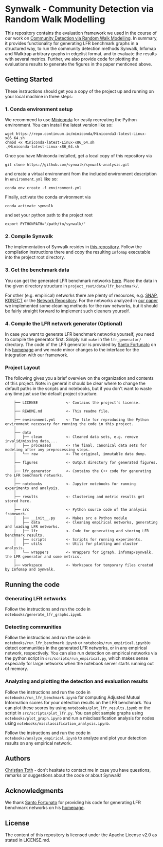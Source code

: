 # Synwalk - Community Detection via Random Walk Modelling

This repository contains the evaluation framework we used in the course of our work on [Community Detection via Random Walk Modelling](http://arxiv.org/abs/2101.08623). In summary, it provides functionality for generating LFR benchmark graphs in a structured way, to run the community detection methods Synwalk, Infomap and Walktrap arbitrary graphs in edgelist format, and to evaluate the results with several metrics. Further, we also provide code for plotting the evaluations results to generate the figures in the paper mentioned above.


## Getting Started

These instructions should get you a copy of the project up and running on
your local machine in three steps:


### 1. Conda environment setup

We recommend to use [Miniconda](https://docs.conda.io/en/latest/miniconda.html) for easily recreating the Python environment. You can install the latest version like so:

```
wget https://repo.continuum.io/miniconda/Miniconda3-latest-Linux-x86_64.sh
chmod +x Miniconda-latest-Linux-x86_64.sh
./Miniconda-latest-Linux-x86_64.sh
```
Once you have Miniconda installed, get a local copy of this repository via

```
git clone https://github.com/synwalk/synwalk-analysis.git
```

and create a virtual environment from the included environment description in `environment.yml` like so:
```
conda env create -f environment.yml
```
Finally, activate the conda environment via 
```
conda activate synwalk
```
and set your python path to the project root
```
export PYTHONPATH="/path/to/synwalk/"
```

### 2. Compile Synwalk
The implementation of Synwalk resides in [this repository](https://github.com/synwalk/synwalk). Follow the compilation instructions there and copy the resulting `Infomap` executable into the project root directory.

### 3. Get the benchmark data

You can get the generated LFR benchmark networks [here](https://doi.org/10.5281/zenodo.4450167). Place the data in the given directory structure in `project_root/data/lfr_benchmark/`.

For other (e.g. empirical) networks there are plenty of resources, e.g. [SNAP](https://snap.stanford.edu/data/), [KONECT](konect.cc) or the [Network Repository](http://networkrepository.com/). For the networks analyzed in [our paper](http://arxiv.org/abs/2101.08623) we implemented some cleaning methods for the raw networks, but it should be fairly straight forward to implement such cleaners yourself.

### 4. Compile the LFR network generator (Optional)

In case you want to generate LFR benchmark networks yourself, you need to compile the generator first. Simply run `make` in the `lfr_generator/` directory. The code of the LFR generator is provided by  [Santo Fortunato](https://www.santofortunato.net/) on his [homepage](https://www.santofortunato.net/resources) and we made minor changes to the interface for the integration with our framework.

### Project Layout

The following gives you a brief overview on the organization and contents of this project. Note: in general it should be clear where to change the default paths in the scripts and notebooks, but if you don't want to waste any time just use the default project structure.
```
    ├── LICENSE             <- Contains the project's license.
    │
    ├── README.md           <- This readme file.
    │
    ├── environment.yml     <- The file for reproducing the Python environment necessary for running the code in this project.
    │
    ├── data
    │   ├── clean           <- Cleaned data sets, e.g. remove invalid/missing data,...
    │   ├── processed       <- The final, canonical data sets for modeling after any preprocessing steps.
    │   └── raw             <- The original, immutable data dump.
    │
    ├── figures             <- Output directory for generated figures.
    |
    ├── lfr_generator       <- Contains the C++ code for generating the LFR benchmark networks.
    │
    ├── notebooks           <- Jupyter notebooks for running experiments and analysis.
    │
    ├── results             <- Clustering and metric results get stored here.
    |
    ├── src                 <- Python source code of the analysis framework.
    │   ├── __init__.py     <- Makes src a Python module
    │   ├── data            <- Cleaning empirical networks, generating and loading LFR networks.
    │   ├── lfr             <- Code for generating and storing LFR benchmark results.
    │   ├── scripts         <- Scripts for running experiments.
    │   ├── utils           <- Utils for plotting and cluster analysis.
    │   └── wrappers        <- Wrappers for igraph, infomap/synwalk, the LFR generator and some metrics.
    │
    ├── workspace           <- Workspace for temporary files created by Infomap and Synwalk.
```



## Running the code

### Generating LFR networks
Follow the instructions and run the code in `notebooks/generate_lfr_graphs.ipynb`.

### Detecting communities

Follow the instructions and run the code in `notebooks/run_lfr_benchmark.ipynb` or `notebooks/run_empirical.ipynb`to detect communities in the generated LFR networks, or in any empirical network, respectively.
You can also run detection on empirical networks via the python script in `src/scripts/run_empirical.py`, which makes sense especially for large networks when the notebook server starts running out of memory.

### Analyzing and plotting the detection and evaluation results

Follow the instructions and run the code in `notebooks/run_lfr_benchmark.ipynb` for computing Adjusted Mutual Information scores for your detection results on the LFR benchmark.  You can plot these scores by using `notebooks/plot_lfr_results.ipynb` or the script in `src/scripts/plot_lfr.py`.  You can plot sample graphs using `notebooks/plot_graph.ipynb` and run a misclassification analysis for nodes using `notebooks/misclassification_analysis.ipynb`.

Follow the instructions and run the code in `notebooks/analyze_empirical.ipynb` to analyze and plot your detection results on any empirical network.

## Authors

[Christian Toth](https://github.com/chritoth) - don't hesitate to contact me in case you have questions, remarks or suggestions about the code or about Synwalk!

## Acknowledgments

We thank [Santo Fortunato](https://www.santofortunato.net/) for providing his code for generating LFR benchmark networks on his [homepage](https://www.santofortunato.net/resources).

## License

The content of this repository is licensed under the Apache License v2.0 as stated in LICENSE.md.


